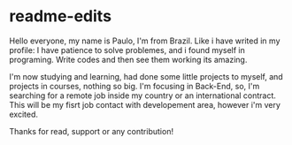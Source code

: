 # readme-edits

Hello everyone, my name is Paulo, I'm from Brazil. Like i have writed in my profile: I have patience to solve problemes, and i found myself in programing. Write codes and then see them working its amazing.

I'm now studying and learning, had done some little projects to myself, and projects in courses, nothing so big. I'm focusing in Back-End, so, I'm searching for a remote job inside my country or an international contract. This will be my fisrt job contact with developement area, however i'm very excited.

Thanks for read, support or any contribution!
